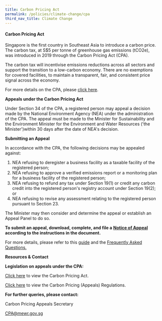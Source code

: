 ```yaml
---  
title: Carbon Pricing Act
permalink: /policies/climate-change/cpa
third_nav_title: Climate Change
---  
```


#### Carbon Pricing Act

Singapore is the first country in Southeast Asia to introduce a carbon price. The carbon tax, at S$5 per tonne of greenhouse gas emissions (tCO2e), was introduced in 2019 through the Carbon Pricing Act (CPA).

The carbon tax will incentivise emissions reductions across all sectors and support the transition to a low-carbon economy. There are no exemptions for covered facilities, to maintain a transparent, fair, and consistent price signal across the economy.

For more details on the CPA, please [click here](https://www.nea.gov.sg/our-services/climate-change-energy-efficiency/climate-change/carbon-tax).

**Appeals under the Carbon Pricing Act**

Under Section 34 of the CPA, a registered person may appeal a decision made by the National Environment Agency (NEA) under the administration of the CPA. The appeal must be made to the Minister for Sustainability and the Environment Minister for the Environment and Water Resources ('the Minister')within 30 days after the date of NEA's decision.

**Submitting an Appeal**

In accordance with the CPA, the following decisions may be appealed against:

1. NEA refusing to deregister a business facility as a taxable facility of the registered person;
2. NEA refusing to approve a verified emissions report or a monitoring plan for a business facility of the registered person;
3. NEA refusing to refund any tax under Section 19(1) or credit any carbon credit into the registered person's registry account under Section 19(2); or
4. NEA refusing to revise any assessment relating to the registered person pursuant to Section 23.

The Minister may then consider and determine the appeal or establish an Appeal Panel to do so.

**To submit an appeal, download, complete, and file a**  [**Notice of Appeal**](https://www.mse.gov.sg/resources/CPA-NOA-template-(110820).docx)  **according to the instructions in the document.**

For more details, please refer to this [guide](resources/Guide-on-how-to-appeal-under-the-Carbon-Pricing-Act-(110820).pdf) and the [Frequently Asked Questions.](resources/FAQs-on-How-to-Appeal-Under-the-Carbon-Pricing-Act-(110820).pdf)

**Resources &amp; Contact**

**Legislation on appeals under the CPA:**

[Click here](https://sso.agc.gov.sg/Act/CPA2018) to view the Carbon Pricing Act.

[Click here](https://sso.agc.gov.sg/SL/CPA2018-S532-2020?DocDate=20200630) to view the Carbon Pricing (Appeals) Regulations.

**For further queries, please contact:**

Carbon Pricing Appeals Secretary

[CPA@mewr.gov.sg](mailto:CPA@mewr.gov.sg)